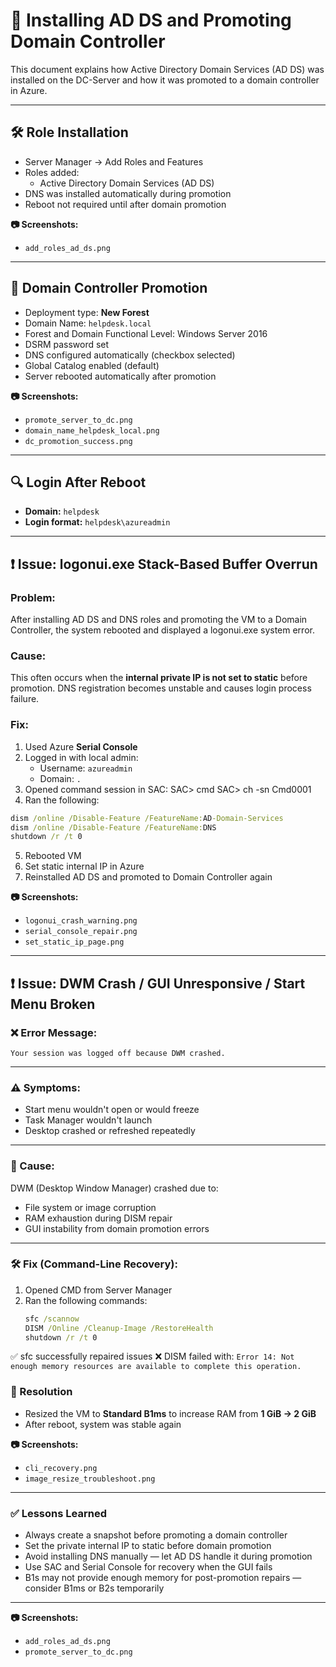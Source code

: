 # 🧩 Installing AD DS and Promoting Domain Controller

This document explains how Active Directory Domain Services (AD DS) was installed on the DC-Server and how it was promoted to a domain controller in Azure.

---

## 🛠️ Role Installation

- Server Manager → Add Roles and Features
- Roles added:
  - Active Directory Domain Services (AD DS)
- DNS was installed automatically during promotion
- Reboot not required until after domain promotion

**📷 Screenshots:**
- `add_roles_ad_ds.png`

---

## 👑 Domain Controller Promotion

- Deployment type: **New Forest**
- Domain Name: `helpdesk.local`
- Forest and Domain Functional Level: Windows Server 2016
- DSRM password set
- DNS configured automatically (checkbox selected)
- Global Catalog enabled (default)
- Server rebooted automatically after promotion

**📷 Screenshots:**
- `promote_server_to_dc.png`
- `domain_name_helpdesk_local.png`
- `dc_promotion_success.png`

---

## 🔍 Login After Reboot

- **Domain:** `helpdesk`
- **Login format:** `helpdesk\azureadmin`

---

## ❗ Issue: logonui.exe Stack-Based Buffer Overrun

### Problem:
After installing AD DS and DNS roles and promoting the VM to a Domain Controller, the system rebooted and displayed a logonui.exe system error.

### Cause:
This often occurs when the **internal private IP is not set to static** before promotion. DNS registration becomes unstable and causes login process failure.

### Fix:

1. Used Azure **Serial Console**
2. Logged in with local admin:
   - Username: `azureadmin`
   - Domain: `.`
3. Opened command session in SAC:
SAC> cmd SAC> ch -sn Cmd0001
4. Ran the following:
```cmd
dism /online /Disable-Feature /FeatureName:AD-Domain-Services
dism /online /Disable-Feature /FeatureName:DNS
shutdown /r /t 0
```
5. Rebooted VM  
6. Set static internal IP in Azure  
7. Reinstalled AD DS and promoted to Domain Controller again  

**📷 Screenshots:**
- `logonui_crash_warning.png`
- `serial_console_repair.png`
- `set_static_ip_page.png`

---

## ❗ Issue: DWM Crash / GUI Unresponsive / Start Menu Broken

### ❌ Error Message:
`Your session was logged off because DWM crashed.`

---

### ⚠️ Symptoms:
- Start menu wouldn't open or would freeze  
- Task Manager wouldn't launch  
- Desktop crashed or refreshed repeatedly  

---

### 🧠 Cause:
DWM (Desktop Window Manager) crashed due to:
- File system or image corruption
- RAM exhaustion during DISM repair
- GUI instability from domain promotion errors

---

### 🛠️ Fix (Command-Line Recovery):
1. Opened CMD from Server Manager  
2. Ran the following commands:
   ```cmd
   sfc /scannow
   DISM /Online /Cleanup-Image /RestoreHealth
   shutdown /r /t 0
✅ sfc successfully repaired issues
❌ DISM failed with:
`Error 14: Not enough memory resources are available to complete this operation.`

### 🔁 Resolution

- Resized the VM to **Standard B1ms** to increase RAM from **1 GiB → 2 GiB**
- After reboot, system was stable again

**📷 Screenshots:**
- `cli_recovery.png`
- `image_resize_troubleshoot.png`

---

### ✅ Lessons Learned

- Always create a snapshot before promoting a domain controller  
- Set the private internal IP to static before domain promotion  
- Avoid installing DNS manually — let AD DS handle it during promotion  
- Use SAC and Serial Console for recovery when the GUI fails  
- B1s may not provide enough memory for post-promotion repairs — consider B1ms or B2s temporarily

---

**📷 Screenshots:**
- `add_roles_ad_ds.png`
- `promote_server_to_dc.png`